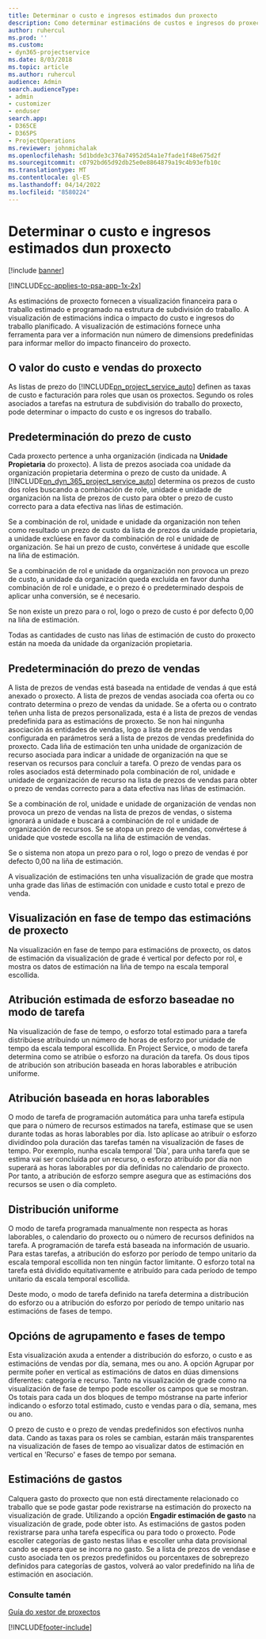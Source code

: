 ```yaml
---
title: Determinar o custo e ingresos estimados dun proxecto
description: Como determinar estimacións de custos e ingresos do proxecto en Project Service
author: ruhercul
ms.prod: ''
ms.custom:
- dyn365-projectservice
ms.date: 8/03/2018
ms.topic: article
ms.author: ruhercul
audience: Admin
search.audienceType:
- admin
- customizer
- enduser
search.app:
- D365CE
- D365PS
- ProjectOperations
ms.reviewer: johnmichalak
ms.openlocfilehash: 5d1bdde3c376a74952d54a1e7fade1f48e675d2f
ms.sourcegitcommit: c0792bd65d92db25e0e8864879a19c4b93efb10c
ms.translationtype: MT
ms.contentlocale: gl-ES
ms.lasthandoff: 04/14/2022
ms.locfileid: "8580224"
---
```

# <a name="determine-project-cost-and-revenue-estimates"></a>Determinar o custo e ingresos estimados dun proxecto 

[!include [banner](../includes/psa-now-project-operations.md)]

[!INCLUDE[cc-applies-to-psa-app-1x-2x](../includes/cc-applies-to-psa-app-1x-2x.md)]

As estimacións de proxecto fornecen a visualización financeira para o traballo estimado e programado na estrutura de subdivisión do traballo. A visualización de estimacións indica o impacto do custo e ingresos do traballo planificado. A visualización de estimacións fornece unha ferramenta para ver a información nun número de dimensions predefinidas para informar mellor do impacto financeiro do proxecto.  
  
## <a name="cost-and-sales-value-of-the-project"></a>O valor do custo e vendas do proxecto  
As listas de prezo do [!INCLUDE[pn_project_service_auto](../includes/pn-project-service-auto.md)] definen as taxas de custo e facturación para roles que usan os proxectos. Segundo os roles asociados a tarefas na estrutura de subdivisión do traballo do proxecto, pode determinar o impacto do custo e os ingresos do traballo.  
  
## <a name="cost-price-defaulting"></a>Predeterminación do prezo de custo  
Cada proxecto pertence a unha organización (indicada na **Unidade Propietaria** do proxecto). A lista de prezos asociada coa unidade da organización propietaria determina o prezo de custo da unidade. A [!INCLUDE[pn_dyn_365_project_service_auto](../includes/pn-dyn-365-project-service-auto.md)] determina os prezos de custo dos roles buscando a combinación de role, unidade e unidade de organización na lista de prezos de custo para obter o prezo de custo correcto para a data efectiva nas liñas de estimación.  
  
Se a combinación de rol, unidade e unidade da organización non teñen como resultado un prezo de custo da lista de prezos da unidade propietaria, a unidade exclúese en favor da combinación de rol e unidade de organización. Se hai un prezo de custo, convértese á unidade que escolle na liña de estimación.  
  
Se a combinación de rol e unidade da organización non provoca un prezo de custo, a unidade da organización queda excluída en favor dunha combinación de rol e unidade, e o prezo é o predeterminado despois de aplicar unha conversión, se é necesario.  
  
 Se non existe un prezo para o rol, logo o prezo de custo é por defecto 0,00 na liña de estimación.  
  
 Todas as cantidades de custo nas liñas de estimación de custo do proxecto están na moeda da unidade da organización propietaria.  
  
## <a name="sales-price-defaulting"></a>Predeterminación do prezo de vendas  
A lista de prezos de vendas está baseada na entidade de vendas á que está anexado o proxecto. A lista de prezos de vendas asociada coa oferta ou co contrato determina o prezo de vendas da unidade. Se a oferta ou o contrato teñen unha lista de prezos personalizada, esta é a lista de prezos de vendas predefinida para as estimacións de proxecto. Se non hai ningunha asociación ás entidades de vendas, logo a lista de prezos de vendas configurada en parámetros será a lista de prezos de vendas predefinida do proxecto. Cada liña de estimación ten unha unidade de organización de recurso asociada para indicar a unidade de organización na que se reservan os recursos para concluír a tarefa. O prezo de vendas para os roles asociados está determinado pola combinación de rol, unidade e unidade de organización de recurso na lista de prezos de vendas para obter o prezo de vendas correcto para a data efectiva nas liñas de estimación.  
  
Se a combinación de rol, unidade e unidade de organización de vendas non provoca un prezo de vendas na lista de prezos de vendas, o sistema ignorará a unidade e buscará a combinación de rol e unidade de organización de recursos. Se se atopa un prezo de vendas, convértese á unidade que vostede escolla na liña de estimación de vendas.  
  
Se o sistema non atopa un prezo para o rol, logo o prezo de vendas é por defecto 0,00 na liña de estimación.  
  
A visualización de estimacións ten unha visualización de grade que mostra unha grade das liñas de estimación con unidade e custo total e prezo de venda.  
  
## <a name="time-phased-view-of-project-estimates"></a>Visualización en fase de tempo das estimacións de proxecto  
Na visualización en fase de tempo para estimacións de proxecto, os datos de estimación da visualización de grade é vertical por defecto por rol, e mostra os datos de estimación na liña de tempo na escala temporal escollida.  
  
## <a name="effort-estimate-allocation-based-on-task-mode"></a>Atribución estimada de esforzo baseadae no modo de tarefa  
Na visualización de fase de tempo, o esforzo total estimado para a tarefa distribúese atribuíndo un número de horas de esforzo por unidade de tempo da escala temporal escollida. En Project Service, o modo de tarefa determina como se atribúe o esforzo na duración da tarefa. Os dous tipos de atribución son atribución baseada en horas laborables e atribución uniforme. 
  
## <a name="work-hours-based-allocation"></a>Atribución baseada en horas laborables  
O modo de tarefa de programación automática para unha tarefa estipula que para o número de recursos estimados na tarefa, estímase que se usen durante todas as horas laborables por día. Isto aplícase ao atribuír o esforzo dividíndoo pola duración das tarefas tamén na visualización de fases de tempo. Por exemplo, nunha escala temporal 'Día', para unha tarefa que se estima vai ser concluída por un recurso, o esforzo atribuído por día non superará as horas laborables por día definidas no calendario de proxecto. Por tanto, a atribución de esforzo sempre asegura que as estimacións dos recursos se usen o día completo.  
  
## <a name="even-distribution"></a>Distribución uniforme  
O modo de tarefa programada manualmente non respecta as horas laborables, o calendario do proxecto ou o número de recursos definidos na tarefa. A programación de tarefa está baseada na información de usuario. Para estas tarefas, a atribución do esforzo por período de tempo unitario da escala temporal escollida non ten ningún factor limitante. O esforzo total na tarefa está dividido equitativamente e atribuído para cada período de tempo unitario da escala temporal escollida.  
  
Deste modo, o modo de tarefa definido na tarefa determina a distribución do esforzo ou a atribución do esforzo por período de tempo unitario nas estimacións de fases de tempo.  
  
## <a name="grouping-and-time-phasing-options"></a>Opcións de agrupamento e fases de tempo  
Esta visualización axuda a entender a distribución do esforzo, o custo e as estimacións de vendas por día, semana, mes ou ano. A opción Agrupar por permite poñer en vertical as estimacións de datos en dúas dimensions diferentes: categoría e recurso. Tanto na visualización de grade como na visualización de fase de tempo pode escoller os campos que se mostran. Os totais para cada un dos bloques de tempo móstranse na parte inferior indicando o esforzo total estimado, custo e vendas para o día, semana, mes ou ano.  
  
O prezo de custo e o prezo de vendas predefinidos son efectivos nunha data. Cando as taxas para os roles se cambian, estarán máis transparentes na visualización de fases de tempo ao visualizar datos de estimación en vertical en 'Recurso' e fases de tempo por semana.  
  
## <a name="expense-estimates"></a>Estimacións de gastos  
Calquera gasto do proxecto que non está directamente relacionado co traballo que se pode gastar pode rexistrarse na estimación do proxecto na visualización de grade. Utilizando a opción **Engadir estimación de gasto** na visualización de grade, pode obter isto. As estimacións de gastos poden rexistrarse para unha tarefa específica ou para todo o proxecto. Pode escoller categorías de gasto nestas liñas e escoller unha data provisional cando se espera que se incorra no gasto. Se a lista de prezos de vendase e custo asociada ten os prezos predefinidos ou porcentaxes de sobreprezo definidos para categorías de gastos, volverá ao valor predefinido na liña de estimación en asociación.  
  
### <a name="see-also"></a>Consulte tamén  
 [Guía do xestor de proxectos](../psa/project-manager-guide.md)


[!INCLUDE[footer-include](../includes/footer-banner.md)]
